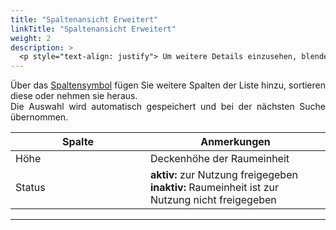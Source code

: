 ```yaml
---
title: "Spaltenansicht Erweitert"
linkTitle: "Spaltenansicht Erweitert"
weight: 2
description: >
  <p style="text-align: justify"> Um weitere Details einzusehen, blenden Sie weitere Spalten ein.</p>
---
```

<p style="text-align: justify"> Über das <a href="/Generell/3_Grundlegende-Funktionen/##ListenansichtAnpassen/"> Spaltensymbol</a> fügen Sie weitere Spalten der Liste hinzu, sortieren diese oder nehmen sie heraus. </br>
Die Auswahl wird automatisch gespeichert und bei der nächsten Suche übernommen. </p>

|<div style="width:200px">Spalte</div>|Anmerkungen|
|---|---|
|Höhe|Deckenhöhe der Raumeinheit|
|Status|__aktiv:__ zur Nutzung freigegeben </br> __inaktiv:__ Raumeinheit ist zur Nutzung nicht freigegeben|
---
